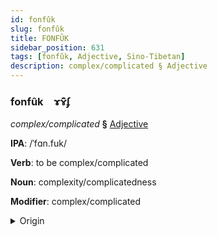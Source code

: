 ```yaml
---
id: fonfûk
slug: fonfûk
title: FONFÛK
sidebar_position: 631
tags: [fonfûk, Adjective, Sino-Tibetan]
description: complex/complicated § Adjective
---
```


### fonfûk&emsp;<span kind="abugida">ɤ̃ɤ̑ʄ</span>

*complex/complicated* **§** [Adjective](../../tags/Adjective)

**IPA**: /ˈfɑn.fuk/

**Verb**: to be complex/complicated

**Noun**: complexity/complicatedness

**Modifier**: complex/complicated

<details>
    <summary>Origin</summary>
    Cantonese 繁複 faan4 fuk1 <br/>
    <em>Sino-Tibetan Language Family</em>
</details>